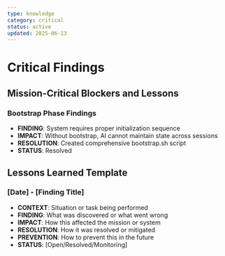 ```yaml
---
type: knowledge
category: critical
status: active
updated: 2025-06-13
---
```


# Critical Findings

## Mission-Critical Blockers and Lessons

### Bootstrap Phase Findings
- **FINDING**: System requires proper initialization sequence
- **IMPACT**: Without bootstrap, AI cannot maintain state across sessions
- **RESOLUTION**: Created comprehensive bootstrap.sh script
- **STATUS**: Resolved

## Lessons Learned Template

### [Date] - [Finding Title]
- **CONTEXT**: Situation or task being performed
- **FINDING**: What was discovered or what went wrong
- **IMPACT**: How this affected the mission or system
- **RESOLUTION**: How it was resolved or mitigated
- **PREVENTION**: How to prevent this in the future
- **STATUS**: [Open/Resolved/Monitoring]
